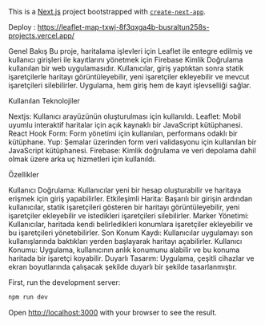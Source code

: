 This is a [Next.js](https://nextjs.org/) project bootstrapped with [`create-next-app`](https://github.com/vercel/next.js/tree/canary/packages/create-next-app).

Deploy : https://leaflet-map-txwj-8f3qxga4b-busraltun258s-projects.vercel.app/

Genel Bakış
Bu proje, haritalama işlevleri için Leaflet ile entegre edilmiş ve kullanıcı girişleri ile kayıtlarını yönetmek için Firebase Kimlik Doğrulama kullanılan bir web uygulamasıdır. Kullanıcılar, giriş yaptıktan sonra statik işaretçilerle haritayı görüntüleyebilir, yeni işaretçiler ekleyebilir ve mevcut işaretçileri silebilirler. Uygulama, hem giriş hem de kayıt işlevselliği sağlar.

Kullanılan Teknolojiler

Nextjs: Kullanıcı arayüzünün oluşturulması için kullanıldı.
Leaflet: Mobil uyumlu interaktif haritalar için açık kaynaklı bir JavaScript kütüphanesi.
React Hook Form: Form yönetimi için kullanılan, performans odaklı bir kütüphane.
Yup: Şemalar üzerinden form veri validasyonu için kullanılan bir JavaScript kütüphanesi.
Firebase: Kimlik doğrulama ve veri depolama dahil olmak üzere arka uç hizmetleri için kullanıldı.

Özellikler

Kullanıcı Doğrulama: Kullanıcılar yeni bir hesap oluşturabilir ve haritaya erişmek için giriş yapabilirler.
Etkileşimli Harita: Başarılı bir girişin ardından kullanıcılar, statik işaretçileri gösteren bir haritayı görüntüleyebilir, yeni işaretçiler ekleyebilir ve istedikleri işaretçileri silebilirler.
Marker Yönetimi: Kullanıcılar, haritada kendi belirledikleri konumlara işaretçiler ekleyebilir ve bu işaretçileri yönetebilirler.
Son Konum Kaydı: Kullanıcılar uygulamayı son kullanışlarında baktıkları yerden başlayarak haritayı açabilirler.
Kullanıcı Konumu: Uygulama, kullanıcının anlık konumunu alabilir ve bu konuma haritada bir işaretçi koyabilir.
Duyarlı Tasarım: Uygulama, çeşitli cihazlar ve ekran boyutlarında çalışacak şekilde duyarlı bir şekilde tasarlanmıştır.

First, run the development server:

```bash
npm run dev

```

Open [http://localhost:3000](http://localhost:3000) with your browser to see the result.


